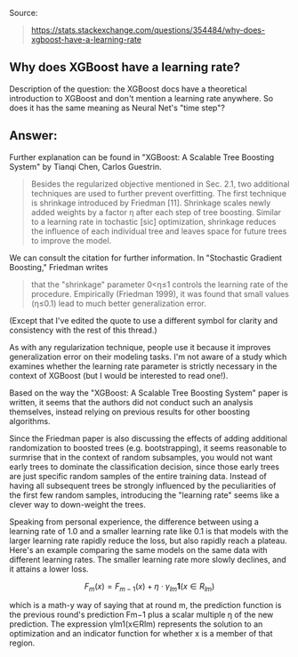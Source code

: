 Source:
> https://stats.stackexchange.com/questions/354484/why-does-xgboost-have-a-learning-rate

<script type="text/javascript" async src="https://cdn.mathjax.org/mathjax/latest/MathJax.js?config=TeX-MML-AM_CHTML"> </script>

## Why does XGBoost have a learning rate?

Description of the question: the XGBoost docs have a theoretical introduction to XGBoost and don't mention a learning rate anywhere. So 
does it has the same meaning as Neural Net's "time step"?

## Answer:

Further explanation can be found in "XGBoost: A Scalable Tree Boosting System" by Tianqi Chen, Carlos Guestrin.

> Besides the regularized objective mentioned in Sec. 2.1, two additional techniques are used to further prevent overfitting. 
> The first technique is shrinkage introduced by Friedman [11]. 
> Shrinkage scales newly added weights by a factor η after each step of tree boosting. 
> Similar to a learning rate in tochastic [sic] optimization, 
> shrinkage reduces the influence of each individual tree and leaves space for future trees to improve the model.

We can consult the citation for further information. In "Stochastic Gradient Boosting," Friedman writes

> that the "shrinkage" parameter 0<η≤1 controls the learning rate of the procedure.
> Empirically (Friedman 1999), it was found that small values (η≤0.1) lead to much better generalization error.

(Except that I've edited the quote to use a different symbol for clarity and consistency with the rest of this thread.)

As with any regularization technique, people use it because it improves generalization error on their modeling tasks. 
I'm not aware of a study which examines whether the learning rate parameter is strictly necessary in the context of XGBoost 
(but I would be interested to read one!). 

Based on the way the "XGBoost: A Scalable Tree Boosting System" paper is written, 
it seems that the authors did not conduct such an analysis themselves, 
instead relying on previous results for other boosting algorithms.

Since the Friedman paper is also discussing the effects of adding additional randomization to boosted trees 
(e.g. bootstrapping), it seems reasonable to surmrise that in the context of random subsamples, 
you would not want early trees to dominate the classification decision, 
since those early trees are just specific random samples of the entire training data. 
Instead of having all subsequent trees be strongly influenced by the peculiarities of the first few random samples, 
introducing the "learning rate" seems like a clever way to down-weight the trees.

Speaking from personal experience, 
the difference between using a learning rate of 1.0 and a smaller learning rate like 0.1 is that models 
with the larger learning rate rapidly reduce the loss, 
but also rapidly reach a plateau. 
Here's an example comparing the same models on the same data with different learning rates. 
The smaller learning rate more slowly declines, and it attains a lower loss.


$$F_m(x) = F_{m-1}(x) + \eta \cdot \gamma_{lm} \mathbf{1}(x \in R_{lm})$$

which is a math-y way of saying that at round m, 
the prediction function is the previous round's prediction Fm−1 plus a scalar multiple η of the new prediction. 
The expression γlm1(x∈Rlm) represents the solution to an optimization and 
an indicator function for whether x is a member of that region.
